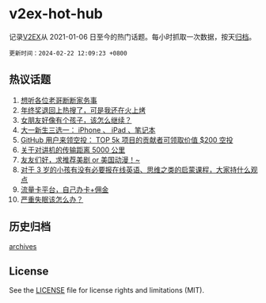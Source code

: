 # v2ex-hot-hub

 记录[V2EX](https://www.v2ex.com/)从 2021-01-06 日至今的热门话题。每小时抓取一次数据，按天[归档](archives)。

`更新时间：2024-02-22 12:09:23 +0800`

## 热议话题

1. [想听各位老哥断断家务事](https://www.v2ex.com/t/1017206)
1. [年终奖退回上热搜了，可是我还在火上烤](https://www.v2ex.com/t/1017164)
1. [女朋友好像有个孩子，该怎么继续？](https://www.v2ex.com/t/1017392)
1. [大一新生三选一： iPhone 、 iPad 、笔记本](https://www.v2ex.com/t/1017238)
1. [GitHub 用户来领空投： TOP 5k 项目的贡献者可领取价值 $200 空投](https://www.v2ex.com/t/1017287)
1. [关于对讲机的传输距离 5000 公里](https://www.v2ex.com/t/1017151)
1. [友友们好，求推荐美剧 or 美国动漫！~](https://www.v2ex.com/t/1017169)
1. [对于 3 岁的小孩有没有必要报在线英语、思维之类的启蒙课程，大家持什么观点](https://www.v2ex.com/t/1017298)
1. [流量卡平台，自己办卡+佣金](https://www.v2ex.com/t/1017424)
1. [严重失眠该怎么办？](https://www.v2ex.com/t/1017427)

## 历史归档

[archives](archives)

## License

See the [LICENSE](LICENSE) file for license rights and limitations (MIT).

